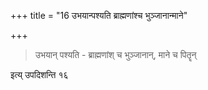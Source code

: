 +++
title = "16 उभयान्पश्यति ब्राह्मणांश्च भुञ्जानान्माने"

+++
> उभयान् पश्यति - ब्राह्मणांश् च भुञ्जानान्, माने च पितॄन्  

इत्य् उपदिशन्ति १६